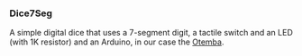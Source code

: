 ### Dice7Seg

A simple digital dice that uses a 7-segment digit, a tactile switch and an LED (with 1K resistor) and an Arduino, in our case the [Otemba](https://github.com/TokyoHackerspace/Otemba).

